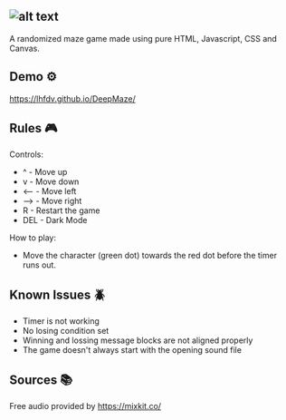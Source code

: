 ## ![alt text](https://github.com/lhfdv/DeepMaze/blob/main/img/logo.png?raw=true)
 
A randomized maze game made using pure HTML, Javascript, CSS and Canvas.

## Demo :gear:

https://lhfdv.github.io/DeepMaze/

## Rules :video_game:

Controls:
* ^  -  Move up
* v  -  Move down
* <--  -  Move left
* -->  -  Move right
* R  -  Restart the game
* DEL - Dark Mode

How to play:

* Move the character (green dot) towards the red dot before the timer runs out.

## Known Issues :beetle:

* Timer is not working
* No losing condition set
* Winning and lossing message blocks are not aligned properly
* The game doesn't always start with the opening sound file

## Sources :books:

Free audio provided by https://mixkit.co/
